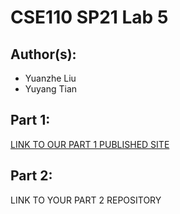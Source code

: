 # CSE110 SP21 Lab 5

## Author(s):
- Yuanzhe Liu
- Yuyang Tian

## Part 1:

[LINK TO OUR PART 1 PUBLISHED SITE](https://yuanzhe-liu6.github.io/Lab5/)

## Part 2:

LINK TO YOUR PART 2 REPOSITORY
